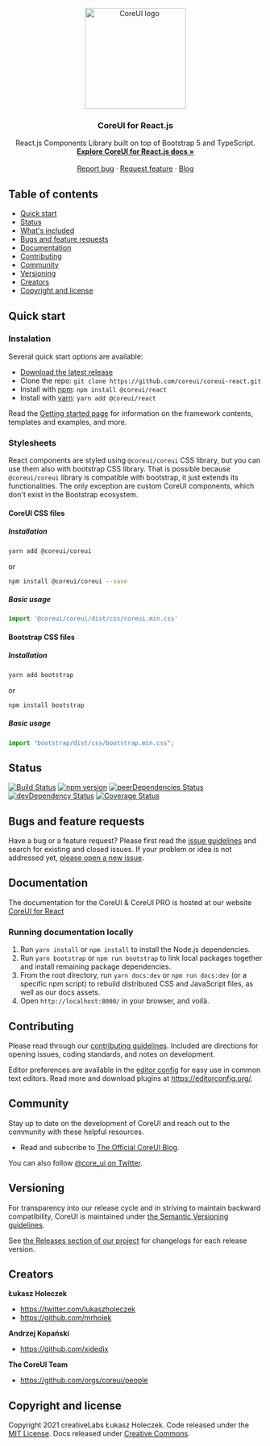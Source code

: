 <p align="center">
  <a href="https://coreui.io/">
    <img
      src="https://coreui.io/images/brand/coreui-signet.svg"
      alt="CoreUI logo"
      width="200"
    />
  </a>
</p>

<h3 align="center">CoreUI for React.js</h3>

<p align="center">
  React.js Components Library built on top of Bootstrap 5 and TypeScript.
  <br>
  <a href="https://coreui.io/react/docs/getting-started/introduction"><strong>Explore CoreUI for React.js docs »</strong></a>
  <br>
  <br>
  <a href="https://github.com/coreui/coreui-react/issues/new?template=bug_report.md">Report bug</a>
  ·
  <a href="https://github.com/coreui/coreui-react/issues/new?template=feature_request.md">Request feature</a>
  ·
  <a href="https://blog.coreui.io/">Blog</a>
</p>


## Table of contents

- [Quick start](#quick-start)
- [Status](#status)
- [What's included](#whats-included)
- [Bugs and feature requests](#bugs-and-feature-requests)
- [Documentation](#documentation)
- [Contributing](#contributing)
- [Community](#community)
- [Versioning](#versioning)
- [Creators](#creators)
- [Copyright and license](#copyright-and-license)

## Quick start

### Instalation

Several quick start options are available:

- [Download the latest release](https://github.com/coreui/coreui-react/archive/v4.2.0.zip)
- Clone the repo: `git clone https://github.com/coreui/coreui-react.git`
- Install with [npm](https://www.npmjs.com/): `npm install @coreui/react`
- Install with [yarn](https://yarnpkg.com/): `yarn add @coreui/react`

Read the [Getting started page](https://coreui.io/react/docs/getting-started/introduction/) for information on the framework contents, templates and examples, and more.

### Stylesheets

React components are styled using `@coreui/coreui` CSS library, but you can use them also with bootstrap CSS library. That is possible because `@coreui/coreui` library is compatible with bootstrap, it just extends its functionalities. The only exception are custom CoreUI components, which don't exist in the Bootstrap ecosystem.

#### CoreUI CSS files

##### Installation

```bash
yarn add @coreui/coreui
```

or

```bash
npm install @coreui/coreui --save
```

##### Basic usage

```js
import '@coreui/coreui/dist/css/coreui.min.css'
```

#### Bootstrap CSS files

##### Installation

```bash
yarn add bootstrap
```

or

```bash
npm install bootstrap
```

##### Basic usage

```js
import "bootstrap/dist/css/bootstrap.min.css";
```

## Status

[![Build Status](https://github.com/coreui/coreui-react/workflows/JS%20Tests/badge.svg?branch=main)](https://github.com/coreui/coreui-react/actions?query=workflow%3AJS+Tests+branch%3Amain)
[![npm version](https://img.shields.io/npm/v/@coreui/react)](https://www.npmjs.com/package/@coreui/react)
[![peerDependencies Status](https://img.shields.io/david/peer/coreui/coreui)](https://david-dm.org/coreui/coreui?type=peer)
[![devDependency Status](https://img.shields.io/david/dev/coreui/coreui)](https://david-dm.org/coreui/coreui?type=dev)
[![Coverage Status](https://img.shields.io/coveralls/github/coreui/coreui-react/v4)](https://coveralls.io/github/coreui/coreui-react?branch=v4)

## Bugs and feature requests

Have a bug or a feature request? Please first read the [issue guidelines](https://github.com/coreui/coreui-react/blob/v4/.github/CONTRIBUTING.md#using-the-issue-tracker) and search for existing and closed issues. If your problem or idea is not addressed yet, [please open a new issue](https://github.com/coreui/coreui-react/issues/new).

## Documentation

The documentation for the CoreUI & CoreUI PRO is hosted at our website [CoreUI for React](https://coreui.io/react/docs/getting-started/introduction)

### Running documentation locally

1. Run `yarn install` or `npm install` to install the Node.js dependencies.
2. Run `yarn bootstrap` or `npm run bootstrap` to link local packages together and install remaining package dependencies.
3. From the root directory, run `yarn docs:dev` or `npm run docs:dev` (or a specific npm script) to rebuild distributed CSS and JavaScript files, as well as our docs assets.
4. Open `http://localhost:8000/` in your browser, and voilà.

## Contributing

Please read through our [contributing guidelines](https://github.com/coreui/coreui-react/blob/v4/.github/CONTRIBUTING.md). Included are directions for opening issues, coding standards, and notes on development.

Editor preferences are available in the [editor config](https://github.com/coreui/coreui-react/blob/v4/.editorconfig) for easy use in common text editors. Read more and download plugins at <https://editorconfig.org/>.

## Community

Stay up to date on the development of CoreUI and reach out to the community with these helpful resources.

- Read and subscribe to [The Official CoreUI Blog](https://blog.coreui.io/).

You can also follow [@core_ui on Twitter](https://twitter.com/core_ui).

## Versioning

For transparency into our release cycle and in striving to maintain backward compatibility, CoreUI is maintained under [the Semantic Versioning guidelines](http://semver.org/).

See [the Releases section of our project](https://github.com/coreui/coreui-react/releases) for changelogs for each release version.

## Creators

**Łukasz Holeczek**

- <https://twitter.com/lukaszholeczek>
- <https://github.com/mrholek>

**Andrzej Kopański**

- <https://github.com/xidedix>

**The CoreUI Team**

- <https://github.com/orgs/coreui/people>

## Copyright and license

Copyright 2021 creativeLabs Łukasz Holeczek. Code released under the [MIT License](https://github.com/coreui/coreui-react/blob/main/LICENSE). Docs released under [Creative Commons](https://creativecommons.org/licenses/by/3.0/).
